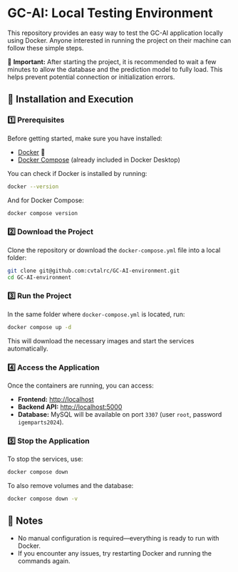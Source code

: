 # GC-AI: Local Testing Environment

This repository provides an easy way to test the GC-AI application locally using Docker. Anyone interested in running the project on their machine can follow these simple steps.

🚨 **Important:** After starting the project, it is recommended to wait a few minutes to allow the database and the prediction model to fully load. This helps prevent potential connection or initialization errors.

## 🚀 Installation and Execution

### 1️⃣ **Prerequisites**
Before getting started, make sure you have installed:
- [Docker](https://www.docker.com/get-started) 🐳
- [Docker Compose](https://docs.docker.com/compose/install/) (already included in Docker Desktop)

You can check if Docker is installed by running:
```sh
docker --version
```
And for Docker Compose:
```sh
docker compose version
```

### 2️⃣ **Download the Project**
Clone the repository or download the `docker-compose.yml` file into a local folder:
```sh
git clone git@github.com:cvtalrc/GC-AI-environment.git
cd GC-AI-environment
```

### 3️⃣ **Run the Project**
In the same folder where `docker-compose.yml` is located, run:
```sh
docker compose up -d
```
This will download the necessary images and start the services automatically.

### 4️⃣ **Access the Application**
Once the containers are running, you can access:
- **Frontend:** [http://localhost](http://localhost:8081)
- **Backend API:** [http://localhost:5000](http://localhost:5001)
- **Database:** MySQL will be available on port `3307` (user `root`, password `igemparts2024`).

### 5️⃣ **Stop the Application**
To stop the services, use:
```sh
docker compose down
```
To also remove volumes and the database:
```sh
docker compose down -v
```

## 📌 Notes
- No manual configuration is required—everything is ready to run with Docker.
- If you encounter any issues, try restarting Docker and running the commands again.

